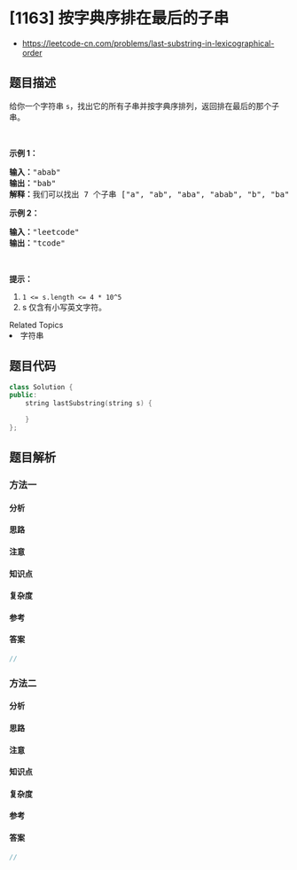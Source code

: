 

# [1163] 按字典序排在最后的子串
* https://leetcode-cn.com/problems/last-substring-in-lexicographical-order


## 题目描述

<p>给你一个字符串&nbsp;<code>s</code>，找出它的所有子串并按字典序排列，返回排在最后的那个子串。</p>

<p>&nbsp;</p>

<p><strong>示例 1：</strong></p>

<pre><strong>输入：</strong>&quot;abab&quot;
<strong>输出：</strong>&quot;bab&quot;
<strong>解释：</strong>我们可以找出 7 个子串 [&quot;a&quot;, &quot;ab&quot;, &quot;aba&quot;, &quot;abab&quot;, &quot;b&quot;, &quot;ba&quot;, &quot;bab&quot;]。按字典序排在最后的子串是 &quot;bab&quot;。
</pre>

<p><strong>示例&nbsp;2：</strong></p>

<pre><strong>输入：</strong>&quot;leetcode&quot;
<strong>输出：</strong>&quot;tcode&quot;
</pre>

<p>&nbsp;</p>

<p><strong>提示：</strong></p>

<ol>
	<li><code>1 &lt;= s.length &lt;= 4 * 10^5</code></li>
	<li>s 仅含有小写英文字符。</li>
</ol>
<div><div>Related Topics</div><div><li>字符串</li></div></div>


## 题目代码

```cpp
class Solution {
public:
    string lastSubstring(string s) {

    }
};
```


## 题目解析


### 方法一

#### 分析

#### 思路

#### 注意

#### 知识点

#### 复杂度

#### 参考

#### 答案

```cpp
//
```


### 方法二

#### 分析

#### 思路

#### 注意

#### 知识点

#### 复杂度

#### 参考

#### 答案

```cpp
//
```


